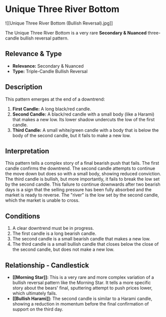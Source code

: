 # Unique Three River Bottom

![[Unique Three River Bottom (Bullish Reversal).jpg]]

The Unique Three River Bottom is a very rare **Secondary & Nuanced** three-candle bullish reversal pattern.

## Relevance & Type

- **Relevance:** Secondary & Nuanced
- **Type:** Triple-Candle Bullish Reversal

## Description

This pattern emerges at the end of a downtrend:

1.  **First Candle:** A long black/red candle.
2.  **Second Candle:** A black/red candle with a small body (like a Harami) that makes a new low. Its lower shadow undercuts the low of the first candle.
3.  **Third Candle:** A small white/green candle with a body that is below the body of the second candle, but it fails to make a new low.

## Interpretation

This pattern tells a complex story of a final bearish push that fails. The first candle confirms the downtrend. The second candle attempts to continue the move down but does so with a small body, showing reduced conviction. The third candle is bullish, but more importantly, it fails to break the low set by the second candle. This failure to continue downwards after two bearish days is a sign that the selling pressure has been fully absorbed and the market is ready to reverse. The "river" is the low set by the second candle, which the market is unable to cross.

## Conditions

1.  A clear downtrend must be in progress.
2.  The first candle is a long bearish candle.
3.  The second candle is a small bearish candle that makes a new low.
4.  The third candle is a small bullish candle that closes below the close of the second candle, but does not make a new low.

## Relationship - Candlestick

- **[[Morning Star]]:** This is a very rare and more complex variation of a bullish reversal pattern like the Morning Star. It tells a more specific story about the bears' final, sputtering attempt to push prices lower, which ultimately fails.
- **[[Bullish Harami]]:** The second candle is similar to a Harami candle, showing a reduction in momentum before the final confirmation of support on the third day.

